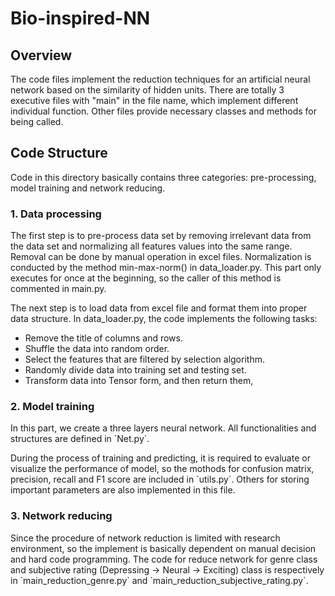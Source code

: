 # Bio-inspired-NN

## Overview
<p> The code files implement the reduction techniques for an artificial neural network based on the similarity of hidden units. 
There are totally 3 executive files with "main" in the file name, which implement different individual function. 
Other files provide necessary classes and methods for being called.

## Code Structure
<p> Code in this directory basically contains three categories: pre-processing, model training and network reducing.

### 1. Data processing
<p> The first step is to pre-process data set by removing irrelevant data from the data set 
and normalizing all features values into the same range. 
Removal can be done by manual operation in excel files.
Normalization is conducted by the method min-max-norm() in data_loader.py.
This part only executes for once at the beginning, so the caller of this method is commented in main.py.
<p> The next step is to load data from excel file and format them into proper data structure.
In data_loader.py, the code implements the following tasks:

   - Remove the title of columns and rows.
   - Shuffle the data into random order.
   - Select the features that are filtered by selection algorithm.
   - Randomly divide data into training set and testing set.
   - Transform data into Tensor form, and then return them,
   
### 2. Model training
<p> In this part, we create a three layers neural network.
All functionalities and structures are defined in `Net.py`.
<p> During the process of training and predicting, it is required to evaluate or visualize the performance of model,
so the mothods for confusion matrix, precision, recall and F1 score are included in `utils.py`.
Others for storing important parameters are also implemented in this file.

### 3. Network reducing
<p> Since the procedure of network reduction is limited with research environment, 
so the implement is basically dependent on manual decision and hard code programming.
The code for reduce network for genre class and subjective rating (Depressing -> Neural -> Exciting) class 
is respectively in `main_reduction_genre.py` and `main_reduction_subjective_rating.py`.
